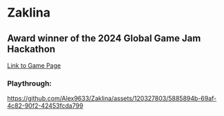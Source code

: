 # Zaklina
## Award winner of the 2024 Global Game Jam Hackathon
[Link to Game Page](https://globalgamejam.org/games/2024/zavedi-ja-zaklina-4)

### Playthrough:
https://github.com/Alex9633/Zaklina/assets/120327803/5885894b-69af-4c82-90f2-42453fcda799

